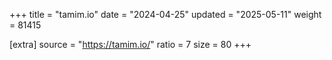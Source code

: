 +++
title = "tamim.io"
date = "2024-04-25"
updated = "2025-05-11"
weight = 81415

[extra]
source = "https://tamim.io/"
ratio = 7
size = 80
+++
